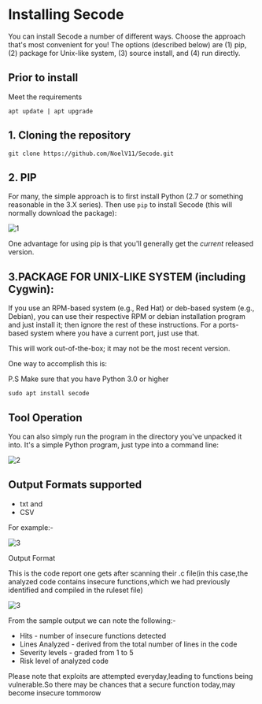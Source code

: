 # Installing Secode

You can install Secode a number of different ways.
Choose the approach that's most convenient for you!
The options (described below) are (1) pip, (2) package for Unix-like system, (3) source install, and (4) run directly.

## Prior to install

Meet the requirements

~~~~
apt update | apt upgrade 
~~~~

## 1. Cloning the repository


~~~~
git clone https://github.com/NoelV11/Secode.git
~~~~

## 2. PIP

For many, the simple approach is to first install Python
(2.7 or something reasonable in the 3.X series).
Then use `pip` to install Secode
(this will normally download the package):

![1](https://user-images.githubusercontent.com/77625109/147364745-2a377835-3625-4691-91b9-64f2737e0584.png)

One advantage for using pip is that you'll generally get the
*current* released version.

## 3.PACKAGE FOR UNIX-LIKE SYSTEM (including Cygwin):

If you use an RPM-based system (e.g., Red Hat) or deb-based system
(e.g., Debian), you can use their respective RPM or debian installation
program and just install it; then ignore the rest of these instructions.
For a ports-based system where you have a current port, just use that.

This will work out-of-the-box; it may not be the most recent version.

One way to accomplish this is:

P.S Make sure that you have Python 3.0 or higher
~~~~
sudo apt install secode
~~~~

## Tool Operation

You can also simply run the program in the directory you've unpacked it
into.   It's a simple Python program, just type into a command line:

![2](https://user-images.githubusercontent.com/77625109/147364977-ea883dfd-81af-45ff-949b-5fa0f5a221c3.png)

## Output Formats supported

- txt and
- CSV

For example:-


![3](https://user-images.githubusercontent.com/77625109/147365058-d9d8c2ef-fbea-4e64-a504-a11b77a266bc.png)

Output Format

This is the code report one gets after scanning their .c file(in this case,the analyzed code contains insecure functions,which we had previously identified and compiled in the ruleset file)

![3](https://user-images.githubusercontent.com/77625109/147365491-f5684c4f-690a-419f-8033-d90bc060bd2e.png)

From the sample output we can note the following:-

- Hits - number of insecure functions detected
- Lines Analyzed - derived from the total number of lines in the code
- Severity levels - graded from 1 to 5
- Risk level of analyzed code

Please note that exploits are attempted everyday,leading to functions being vulnerable.So there may be chances that a secure function today,may become insecure tommorow
